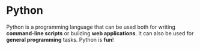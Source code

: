 # Python

Python is a programming language that can be used both for writing **command-line scripts** or building **web applications**. It can also be used for **general programming** tasks. Python is **fun**!
